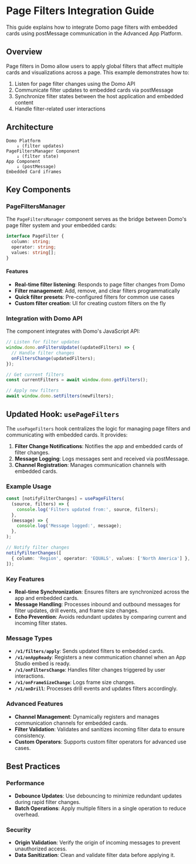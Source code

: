 # Page Filters Integration Guide

This guide explains how to integrate Domo page filters with embedded cards using postMessage communication in the Advanced App Platform.

## Overview

Page filters in Domo allow users to apply global filters that affect multiple cards and visualizations across a page. This example demonstrates how to:

1. Listen for page filter changes using the Domo API
2. Communicate filter updates to embedded cards via postMessage
3. Synchronize filter states between the host application and embedded content
4. Handle filter-related user interactions

## Architecture

```plaintext
Domo Platform
    ↓ (filter updates)
PageFiltersManager Component
    ↓ (filter state)
App Component
    ↓ (postMessage)
Embedded Card iframes
```

## Key Components

### PageFiltersManager

The `PageFiltersManager` component serves as the bridge between Domo's page filter system and your embedded cards:

```typescript
interface PageFilter {
  column: string;
  operator: string;
  values: string[];
}
```

#### Features

- **Real-time filter listening**: Responds to page filter changes from Domo
- **Filter management**: Add, remove, and clear filters programmatically
- **Quick filter presets**: Pre-configured filters for common use cases
- **Custom filter creation**: UI for creating custom filters on the fly

### Integration with Domo API

The component integrates with Domo's JavaScript API:

```javascript
// Listen for filter updates
window.domo.onFiltersUpdate((updatedFilters) => {
  // Handle filter changes
  onFiltersChange(updatedFilters);
});

// Get current filters
const currentFilters = await window.domo.getFilters();

// Apply new filters
await window.domo.setFilters(newFilters);
```

## Updated Hook: `usePageFilters`

The `usePageFilters` hook centralizes the logic for managing page filters and communicating with embedded cards. It provides:

1. **Filter Change Notifications**: Notifies the app and embedded cards of filter changes.
2. **Message Logging**: Logs messages sent and received via postMessage.
3. **Channel Registration**: Manages communication channels with embedded cards.

### Example Usage

```typescript
const [notifyFilterChanges] = usePageFilters(
  (source, filters) => {
    console.log('Filters updated from:', source, filters);
  },
  (message) => {
    console.log('Message logged:', message);
  },
);

// Notify filter changes
notifyFilterChanges([
  { column: 'Region', operator: 'EQUALS', values: ['North America'] },
]);
```

### Key Features

- **Real-time Synchronization**: Ensures filters are synchronized across the app and embedded cards.
- **Message Handling**: Processes inbound and outbound messages for filter updates, drill events, and frame size changes.
- **Echo Prevention**: Avoids redundant updates by comparing current and incoming filter states.

### Message Types

- **`/v1/filters/apply`**: Sends updated filters to embedded cards.
- **`/v1/onAppReady`**: Registers a new communication channel when an App Studio embed is ready.
- **`/v1/onFiltersChange`**: Handles filter changes triggered by user interactions.
- **`/v1/onFrameSizeChange`**: Logs frame size changes.
- **`/v1/onDrill`**: Processes drill events and updates filters accordingly.

### Advanced Features

- **Channel Management**: Dynamically registers and manages communication channels for embedded cards.
- **Filter Validation**: Validates and sanitizes incoming filter data to ensure consistency.
- **Custom Operators**: Supports custom filter operators for advanced use cases.

## Best Practices

### Performance

- **Debounce Updates**: Use debouncing to minimize redundant updates during rapid filter changes.
- **Batch Operations**: Apply multiple filters in a single operation to reduce overhead.

### Security

- **Origin Validation**: Verify the origin of incoming messages to prevent unauthorized access.
- **Data Sanitization**: Clean and validate filter data before applying it.
